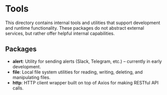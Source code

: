 # Tools

This directory contains internal tools and utilities that support development and runtime functionality. These packages do not abstract external services, but rather offer helpful internal capabilities.

## Packages

- **alert**: Utility for sending alerts (Slack, Telegram, etc.) – currently in early development.
- **file**: Local file system utilities for reading, writing, deleting, and manipulating files.
- **http**: HTTP client wrapper built on top of Axios for making RESTful API calls.

